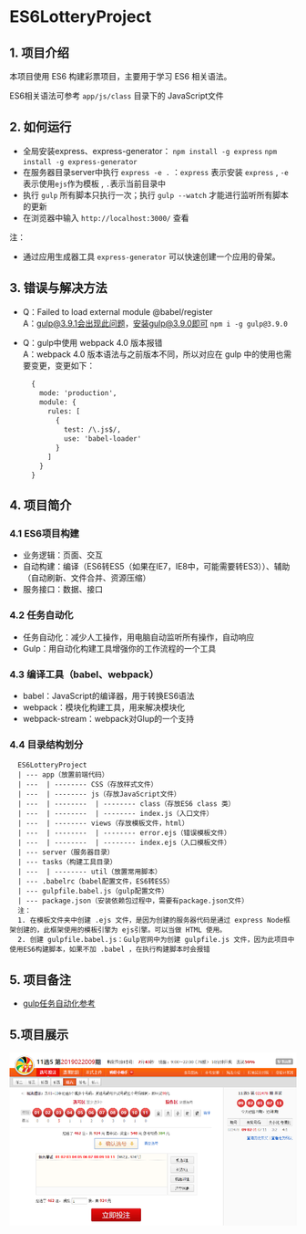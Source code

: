 # ES6LotteryProject

## 1. 项目介绍

本项目使用 ES6 构建彩票项目，主要用于学习 ES6 相关语法。

ES6相关语法可参考 `app/js/class` 目录下的 JavaScript文件

## 2. 如何运行

+ 全局安装express、express-generator： `npm install -g express` `npm install -g express-generator`
+ 在服务器目录server中执行 `express -e .` ：`express` 表示安装 `express` , `-e`表示使用`ejs`作为模板 , `.`表示当前目录中
+ 执行 `gulp` 所有脚本只执行一次；执行 `gulp --watch` 才能进行监听所有脚本的更新
+ 在浏览器中输入 `http://localhost:3000/` 查看

注：

+ 通过应用生成器工具 `express-generator` 可以快速创建一个应用的骨架。

## 3. 错误与解决方法

+ Q：Failed to load external module @babel/register  
  A：gulp@3.9.1会出现此问题，安装gulp@3.9.0即可 `npm i -g gulp@3.9.0`
+ Q：gulp中使用 webpack 4.0 版本报错  
  A：webpack 4.0 版本语法与之前版本不同，所以对应在 gulp 中的使用也需要变更，变更如下：

  ``` text
    {
      mode: 'production',
      module: {
        rules: [
          {
            test: /\.js$/,
            use: 'babel-loader'
          }
        ]
      }
    }
  ```

## 4. 项目简介

### 4.1 ES6项目构建

+ 业务逻辑：页面、交互
+ 自动构建：编译（ES6转ES5（如果在IE7，IE8中，可能需要转ES3））、辅助（自动刷新、文件合并、资源压缩）
+ 服务接口：数据、接口

### 4.2 任务自动化

+ 任务自动化：减少人工操作，用电脑自动监听所有操作，自动响应
+ Gulp：用自动化构建工具增强你的工作流程的一个工具

### 4.3 编译工具（babel、webpack）

+ babel：JavaScript的编译器，用于转换ES6语法
+ webpack：模块化构建工具，用来解决模块化
+ webpack-stream：webpack对Glup的一个支持

### 4.4 目录结构划分

``` text
  ES6LotteryProject  
  | --- app（放置前端代码）  
  | ---  | -------- CSS（存放样式文件）  
  | ---  | -------- js（存放JavaScript文件）  
  | ---  | --------  | -------- class（存放ES6 class 类）  
  | ---  | --------  | -------- index.js（入口文件）  
  | ---  | -------- views（存放模板文件，html）
  | ---  | --------  | -------- error.ejs（错误模板文件）
  | ---  | --------  | -------- index.ejs（入口模板文件）
  | --- server（服务器目录）
  | --- tasks（构建工具目录）
  | ---  | -------- util（放置常用脚本）
  | --- .babelrc（babel配置文件，ES6转ES5）
  | --- gulpfile.babel.js（gulp配置文件）
  | --- package.json（安装依赖包过程中，需要有package.json文件）
  注：
  1. 在模板文件夹中创建 .ejs 文件，是因为创建的服务器代码是通过 express Node框架创建的，此框架使用的模板引擎为 ejs引擎。可以当做 HTML 使用。
  2. 创建 gulpfile.babel.js：Gulp官网中为创建 gulpfile.js 文件，因为此项目中使用ES6构建脚本，如果不加 .babel ，在执行构建脚本时会报错
```

## 5. 项目备注

+ [gulp任务自动化参考](./readme/gulp.md)

## 5.项目展示

![lottery](./readme/images/lottery.png)